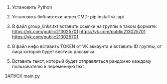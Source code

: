 1. Установить Python
2. Установить библиотеки через CMD:
pip install vk-api
3. В файл group_links.txt вставить ссылки на группы в таком формате:
https://vk.com/public213025701
https://vk.com/public213025701
https://vk.com/public213025701

4. В файл инфо вставить TOKEN от VK аккаунта и вставить ID группы, от лица которой будет вестись рассылка
5. Вставить текст, который будет отправляться рандомно каждому пользователю в переменную text

ЗАПУСК main.py

